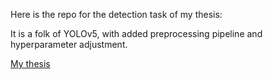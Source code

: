 Here is the repo for the detection task of my thesis:

It is a folk of YOLOv5, with added preprocessing pipeline and hyperparameter adjustment.

[My thesis](Bachelorthesis_ThangLePhuoc_7315507_compressed.pdf)
